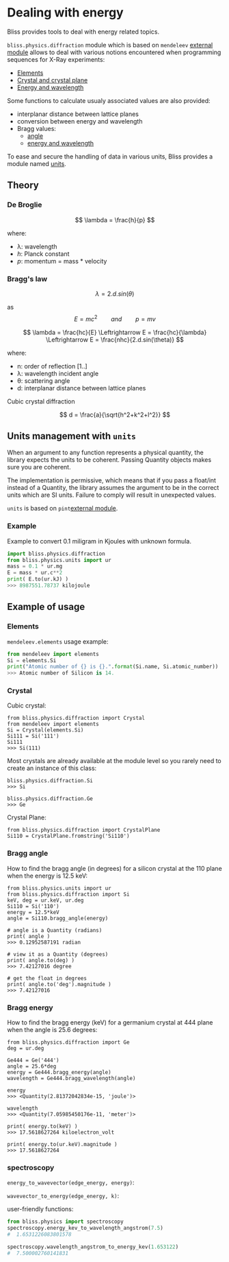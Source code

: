 # Dealing with energy


Bliss provides tools to deal with energy related topics.

`bliss.physics.diffraction` module which is based on `mendeleev`
 [external module](https://mendeleev.readthedocs.io/en/stable/) allows
 to deal with various notions encountered when programming sequences
 for X-Ray experiments:

 * [Elements](#elements)
 * [Crystal and crystal plane](#crystal)
 * [Energy and wavelength](#)

Some functions to calculate usualy associated values are also provided:

 * interplanar distance between lattice planes
 * conversion between energy and wavelength
 * Bragg values:
     * [angle](#bragg-angle)
     * [energy and wavelength](#bragg-energy)


To ease and secure the handling of data in various units, Bliss
provides a module named [units](#units-management-with-units).



## Theory


### De Broglie

$$
\lambda = \frac{h}{p}
$$

where:

 * λ: wavelength
 * *h*: Planck constant
 * *p*: momentum = mass * velocity


### Bragg's law

$$
\lambda = 2.d.sin(\theta)
$$

as
$$
E = mc^2  \qquad  and \qquad  p = mv
$$

$$
\lambda = \frac{hc}{E} \Leftrightarrow E  = \frac{hc}{\lambda} \Leftrightarrow  E = \frac{nhc}{2.d.sin(\theta)}
$$

where:

 * n: order of reflection [1..]
 * λ: wavelength incident angle
 * θ: scattering angle
 * d: interplanar distance between lattice planes


Cubic crystal diffraction

$$
d = \frac{a}{\sqrt{h^2+k^2+l^2}}
$$

## Units management with `units`

When an argument to any function represents a physical quantity, the library
expects the units to be coherent. Passing Quantity objects makes sure you are
coherent.

The implementation is permissive, which means that if you pass a float/int
instead of a Quantity, the library assumes the argument to be in the correct
units which are SI units. Failure to comply will result in unexpected values.


`units` is based on
`pint`[external module](https://pint.readthedocs.io/en/latest/index.html).


### Example

Example to convert 0.1 miligram in Kjoules with unknown formula.

```python
import bliss.physics.diffraction
from bliss.physics.units import ur
mass = 0.1 * ur.mg
E = mass * ur.c**2
print( E.to(ur.kJ) )
>>> 8987551.78737 kilojoule
```

## Example of usage


### Elements

`mendeleev.elements` usage example:

```python
from mendeleev import elements
Si = elements.Si
print("Atomic number of {} is {}.".format(Si.name, Si.atomic_number))
>>> Atomic number of Silicon is 14.
```

### Crystal

Cubic crystal:

    from bliss.physics.diffraction import Crystal
    from mendeleev import elements
    Si = Crystal(elements.Si)
    Si111 = Si('111')
    Si111
    >>> Si(111)


Most crystals are already available at the module level so you rarely
need to create an instance of this class:

    bliss.physics.diffraction.Si
    >>> Si

    bliss.physics.diffraction.Ge
    >>> Ge


Crystal Plane:

    from bliss.physics.diffraction import CrystalPlane
    Si110 = CrystalPlane.fromstring('Si110')


### Bragg angle ###


How to find the bragg angle (in degrees) for a silicon crystal at the
110 plane when the energy is 12.5 keV:

    from bliss.physics.units import ur
    from bliss.physics.diffraction import Si
    keV, deg = ur.keV, ur.deg
    Si110 = Si('110')
    energy = 12.5*keV
    angle = Si110.bragg_angle(energy)
    
    # angle is a Quantity (radians)
    print( angle )
    >>> 0.12952587191 radian
    
    # view it as a Quantity (degrees)
    print( angle.to(deg) )
    >>> 7.42127016 degree
    
    # get the float in degrees
    print( angle.to('deg').magnitude )
    >>> 7.42127016

### Bragg energy ###

How to find the bragg energy (keV) for a germanium crystal at 444
plane when the angle is 25.6 degrees:

    from bliss.physics.diffraction import Ge
    deg = ur.deg
    
    Ge444 = Ge('444')
    angle = 25.6*deg
    energy = Ge444.bragg_energy(angle)
    wavelength = Ge444.bragg_wavelength(angle)
    
    energy
    >>> <Quantity(2.81372042834e-15, 'joule')>
    
    wavelength
    >>> <Quantity(7.05985450176e-11, 'meter')>
    
    print( energy.to(keV) )
    >>> 17.5618627264 kiloelectron_volt
    
    print( energy.to(ur.keV).magnitude )
    >>> 17.5618627264


### spectroscopy

`energy_to_wavevector(edge_energy, energy)`:

`wavevector_to_energy(edge_energy, k)`:



user-friendly functions:

```python
from bliss.physics import spectroscopy
spectroscopy.energy_kev_to_wavelength_angstrom(7.5)
#  1.6531226083801578

spectroscopy.wavelength_angstrom_to_energy_kev(1.653122)
#  7.500002760141831

```

